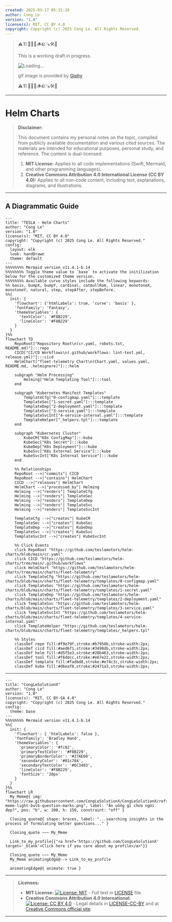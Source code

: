 ```yaml
---
created: 2025-03-17 05:31:26
author: Cong Le
version: "1.0"
license(s): MIT, CC BY 4.0
copyright: Copyright (c) 2025 Cong Le. All Rights Reserved.
---
```





> ⚠️🏗️🚧🦺🧱🪵🪨🪚🛠️👷
> 
> This is a working draft in progress.
> 
> ![Loading...](https://media2.giphy.com/media/v1.Y2lkPTc5MGI3NjExc3dqdTlrbGk1bGp5eHE2aTRybnc3cnZibHBxcTRvZHA2ZTZwM2NneiZlcD12MV9pbnRlcm5hbF9naWZfYnlfaWQmY3Q9Zw/ddK9ZkdWCtfDJcqsYx/giphy.gif)
> 
> gif image is provided by [Giphy](https://giphy.com)
> 
> ⚠️🏗️🚧🦺🧱🪵🪨🪚🛠️👷

----



# Helm Charts
> **Disclaimer:**
>
> This document contains my personal notes on the topic,
> compiled from publicly available documentation and various cited sources.
> The materials are intended for educational purposes, personal study, and reference.
> The content is dual-licensed:
> 1. **MIT License:** Applies to all code implementations (Swift, Mermaid, and other programming languages).
> 2. **Creative Commons Attribution 4.0 International License (CC BY 4.0):** Applies to all non-code content, including text, explanations, diagrams, and illustrations.
---


## A Diagrammatic Guide 



```mermaid
---
title: "TESLA - Helm Charts"
author: "Cong Le"
version: "1.0"
license(s): "MIT, CC BY 4.0"
copyright: "Copyright (c) 2025 Cong Le. All Rights Reserved."
config:
  layout: elk
  look: handDrawn
  theme: default
---
%%%%%%%% Mermaid version v11.4.1-b.14
%%%%%%%% Toggle theme value to `base` to activate the initilization below for the customized theme version.
%%%%%%%% Available curve styles include the following keywords:
%% basis, bumpX, bumpY, cardinal, catmullRom, linear, monotoneX, monotoneY, natural, step, stepAfter, stepBefore.
%%{
  init: {
    'flowchart': {'htmlLabels': true, 'curve': 'basis' },
    'fontFamily': 'Fantasy',
    'themeVariables': {
      'textColor': '#F8B229',
      'lineColor': '#F8B229'
    }
  }
}%%
flowchart TD
    RepoRoot["Repository Root\n(cr.yaml, robots.txt, README.md)"]:::repo
    CICD["CI/CD Workflows\n(.github/workflows: lint-test.yml, release.yml)"]:::cicd
    HelmChart["fleet-telemetry Chart\n(Chart.yaml, values.yaml, README.md, .helmignore)"]:::helm

    subgraph "Helm Processing"
        Helming["Helm Templating Tool"]:::tool
    end

    subgraph "Kubernetes Manifest Templates"
        TemplateCfg["0-configmap.yaml"]:::template
        TemplateSec["1-secret.yaml"]:::template
        TemplateDep["2-deployment.yaml"]:::template
        TemplateSvc["3-service.yaml"]:::template
        TemplateSvcInt["4-service-internal.yaml"]:::template
        TemplateHelper["_helpers.tpl"]:::template
    end

    subgraph "Kubernetes Cluster"
        KubeCM["K8s ConfigMap"]:::kube
        KubeSec["K8s Secret"]:::kube
        KubeDep["K8s Deployment"]:::kube
        KubeSvc["K8s External Service"]:::kube
        KubeSvcInt["K8s Internal Service"]:::kube
    end

    %% Relationships
    RepoRoot -->|"commits"| CICD
    RepoRoot -->|"contains"| HelmChart
    CICD -->|"releases"| HelmChart
    HelmChart -->|"processed_by"| Helming
    Helming -->|"renders"| TemplateCfg
    Helming -->|"renders"| TemplateSec
    Helming -->|"renders"| TemplateDep
    Helming -->|"renders"| TemplateSvc
    Helming -->|"renders"| TemplateSvcInt

    TemplateCfg -->|"creates"| KubeCM
    TemplateSec -->|"creates"| KubeSec
    TemplateDep -->|"creates"| KubeDep
    TemplateSvc -->|"creates"| KubeSvc
    TemplateSvcInt -->|"creates"| KubeSvcInt

    %% Click Events
    click RepoRoot "https://github.com/teslamotors/helm-charts/blob/main/cr.yaml"
    click CICD "https://github.com/teslamotors/helm-charts/tree/main/.github/workflows"
    click HelmChart "https://github.com/teslamotors/helm-charts/tree/main/charts/fleet-telemetry"
    click TemplateCfg "https://github.com/teslamotors/helm-charts/blob/main/charts/fleet-telemetry/templates/0-configmap.yaml"
    click TemplateSec "https://github.com/teslamotors/helm-charts/blob/main/charts/fleet-telemetry/templates/1-secret.yaml"
    click TemplateDep "https://github.com/teslamotors/helm-charts/blob/main/charts/fleet-telemetry/templates/2-deployment.yaml"
    click TemplateSvc "https://github.com/teslamotors/helm-charts/blob/main/charts/fleet-telemetry/templates/3-service.yaml"
    click TemplateSvcInt "https://github.com/teslamotors/helm-charts/blob/main/charts/fleet-telemetry/templates/4-service-internal.yaml"
    click TemplateHelper "https://github.com/teslamotors/helm-charts/blob/main/charts/fleet-telemetry/templates/_helpers.tpl"

    %% Styles
    classDef repo fill:#f9e79f,stroke:#b7950b,stroke-width:2px;
    classDef cicd fill:#aed6f1,stroke:#3498db,stroke-width:2px;
    classDef helm fill:#d5f5e3,stroke:#28b463,stroke-width:2px;
    classDef tool fill:#f6ddcc,stroke:#e67e22,stroke-width:2px;
    classDef template fill:#fadbd8,stroke:#e74c3c,stroke-width:2px;
    classDef kube fill:#d6eaf8,stroke:#2471a3,stroke-width:2px;

```





---

<!-- 
```mermaid
%% Current Mermaid version
info
```  -->


```mermaid
---
title: "CongLeSolutionX"
author: "Cong Le"
version: "1.0"
license(s): "MIT, CC BY-SA 4.0"
copyright: "Copyright (c) 2025 Cong Le. All Rights Reserved."
config:
  theme: base
---
%%%%%%%% Mermaid version v11.4.1-b.14
%%{
  init: {
    'flowchart': { 'htmlLabels': false },
    'fontFamily': 'Bradley Hand',
    'themeVariables': {
      'primaryColor': '#fc82',
      'primaryTextColor': '#F8B229',
      'primaryBorderColor': '#27AE60',
      'secondaryColor': '#81c784',
      'secondaryTextColor': '#6C3483',
      'lineColor': '#F8B229',
      'fontSize': '20px'
    }
  }
}%%
flowchart LR
  My_Meme@{ img: "https://raw.githubusercontent.com/CongLeSolutionX/CongLeSolutionX/refs/heads/main/assets/images/My-meme-light-bulb-question-marks.png", label: "Ăn uống gì chưa ngừi đẹp?", pos: "b", w: 200, h: 150, constraint: "off" }

  Closing_quote@{ shape: braces, label: "...searching insights in the process of formulating better questions..." }

  Closing_quote ~~~ My_Meme
    
  Link_to_my_profile{{"<a href='https://github.com/CongLeSolutionX' target='_blank'>Click here if you care about my profile</a>"}}

  Closing_quote ~~~ My_Meme
  My_Meme animatingEdge@--> Link_to_my_profile
  
  animatingEdge@{ animate: true }

```

---
> **Licenses:**
>
> - **MIT License:**  [![License: MIT](https://img.shields.io/badge/License-MIT-yellow.svg)](LICENSE) - Full text in [LICENSE](LICENSE) file.
> - **Creative Commons Attribution 4.0 International:** [![License: CC BY 4.0](https://licensebuttons.net/l/by/4.0/88x31.png)](LICENSE-CC-BY) - Legal details in [LICENSE-CC-BY](LICENSE-CC-BY) and at [Creative Commons official site](http://creativecommons.org/licenses/by/4.0/).
> 
---
